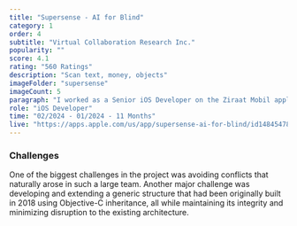 ```yaml
---
title: "Supersense - AI for Blind"
category: 1
order: 4
subtitle: "Virtual Collaboration Research Inc."
popularity: ""
score: 4.1
rating: "560 Ratings"
description: "Scan text, money, objects"
imageFolder: "supersense"
imageCount: 5
paragraph: "I worked as a Senior iOS Developer on the Ziraat Mobil application for 11 months. As part of a 40-person team at Roofstacks, we provided outsourcing services to Ziraat Bank. During this time, I played a key role in integrating the latest version of SealSDK into the application. Additionally, as part of Ziraat Bank’s Digital Transformation Program, I was actively involved in redesigning the main dashboard and developing the funds management screens."
role: "iOS Developer"
time: "02/2024 - 01/2024 - 11 Months"
live: "https://apps.apple.com/us/app/supersense-ai-for-blind/id1484547836"
---
```


### Challenges

One of the biggest challenges in the project was avoiding conflicts that naturally arose in such a large team. Another major challenge was developing and extending a generic structure that had been originally built in 2018 using Objective-C inheritance, all while maintaining its integrity and minimizing disruption to the existing architecture.
